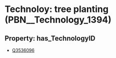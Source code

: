 # Technoloy: __tree planting__ (PBN__Technology_1394)

## Property: has_TechnologyID

* [Q3536096](Q3536096)

